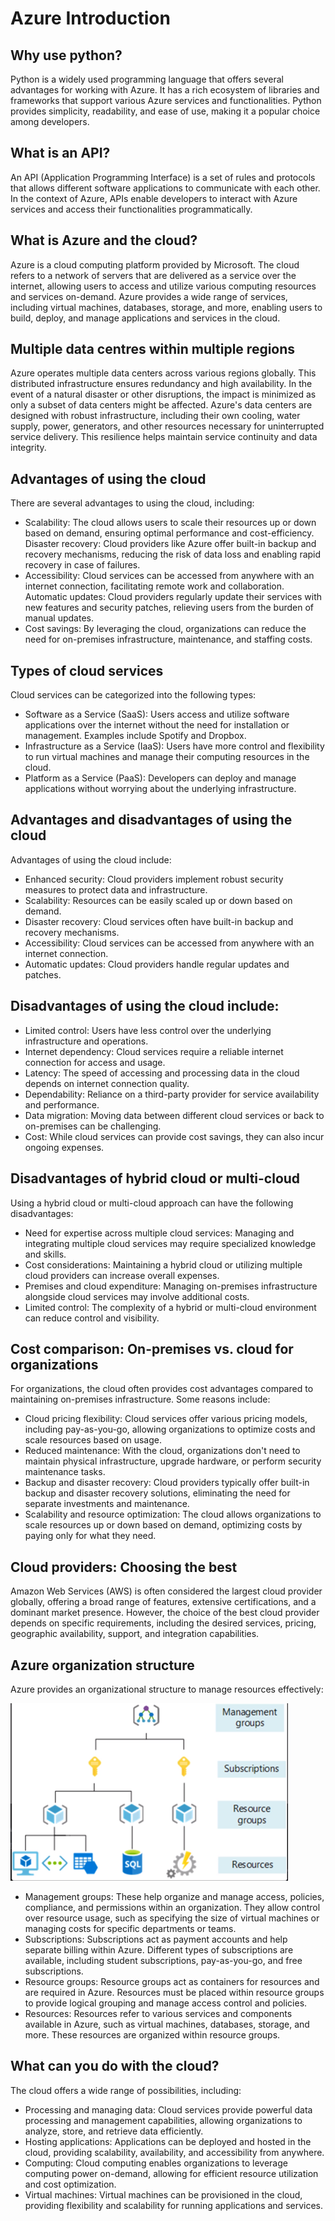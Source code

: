 # Azure Introduction
## Why use python?
Python is a widely used programming language that offers several advantages for working with Azure. It has a rich ecosystem of libraries and frameworks that support various Azure services and functionalities. Python provides simplicity, readability, and ease of use, making it a popular choice among developers.

## What is an API?
An API (Application Programming Interface) is a set of rules and protocols that allows different software applications to communicate with each other. In the context of Azure, APIs enable developers to interact with Azure services and access their functionalities programmatically.

## What is Azure and the cloud?
Azure is a cloud computing platform provided by Microsoft. The cloud refers to a network of servers that are delivered as a service over the internet, allowing users to access and utilize various computing resources and services on-demand. Azure provides a wide range of services, including virtual machines, databases, storage, and more, enabling users to build, deploy, and manage applications and services in the cloud.

## Multiple data centres within multiple regions
Azure operates multiple data centers across various regions globally. This distributed infrastructure ensures redundancy and high availability. In the event of a natural disaster or other disruptions, the impact is minimized as only a subset of data centers might be affected. Azure's data centers are designed with robust infrastructure, including their own cooling, water supply, power, generators, and other resources necessary for uninterrupted service delivery. This resilience helps maintain service continuity and data integrity.

## Advantages of using the cloud
There are several advantages to using the cloud, including:

- Scalability: The cloud allows users to scale their resources up or down based on demand, ensuring optimal performance and cost-efficiency.
Disaster recovery: Cloud providers like Azure offer built-in backup and recovery mechanisms, reducing the risk of data loss and enabling rapid recovery in case of failures.
- Accessibility: Cloud services can be accessed from anywhere with an internet connection, facilitating remote work and collaboration.
Automatic updates: Cloud providers regularly update their services with new features and security patches, relieving users from the burden of manual updates.
- Cost savings: By leveraging the cloud, organizations can reduce the need for on-premises infrastructure, maintenance, and staffing costs.
## Types of cloud services
Cloud services can be categorized into the following types:

- Software as a Service (SaaS): Users access and utilize software applications over the internet without the need for installation or management. Examples include Spotify and Dropbox.
- Infrastructure as a Service (IaaS): Users have more control and flexibility to run virtual machines and manage their computing resources in the cloud.
- Platform as a Service (PaaS): Developers can deploy and manage applications without worrying about the underlying infrastructure.
## Advantages and disadvantages of using the cloud
Advantages of using the cloud include:

- Enhanced security: Cloud providers implement robust security measures to protect data and infrastructure.
- Scalability: Resources can be easily scaled up or down based on demand.
- Disaster recovery: Cloud services often have built-in backup and recovery mechanisms.
- Accessibility: Cloud services can be accessed from anywhere with an internet connection.
- Automatic updates: Cloud providers handle regular updates and patches.
## Disadvantages of using the cloud include:

- Limited control: Users have less control over the underlying infrastructure and operations.
- Internet dependency: Cloud services require a reliable internet connection for access and usage.
- Latency: The speed of accessing and processing data in the cloud depends on internet connection quality.
- Dependability: Reliance on a third-party provider for service availability and performance.
- Data migration: Moving data between different cloud services or back to on-premises can be challenging.
- Cost: While cloud services can provide cost savings, they can also incur ongoing expenses.
## Disadvantages of hybrid cloud or multi-cloud
Using a hybrid cloud or multi-cloud approach can have the following disadvantages:

- Need for expertise across multiple cloud services: Managing and integrating multiple cloud services may require specialized knowledge and skills.
- Cost considerations: Maintaining a hybrid cloud or utilizing multiple cloud providers can increase overall expenses.
- Premises and cloud expenditure: Managing on-premises infrastructure alongside cloud services may involve additional costs.
- Limited control: The complexity of a hybrid or multi-cloud environment can reduce control and visibility.
## Cost comparison: On-premises vs. cloud for organizations
For organizations, the cloud often provides cost advantages compared to maintaining on-premises infrastructure. Some reasons include:

- Cloud pricing flexibility: Cloud services offer various pricing models, including pay-as-you-go, allowing organizations to optimize costs and scale resources based on usage.
- Reduced maintenance: With the cloud, organizations don't need to maintain physical infrastructure, upgrade hardware, or perform security maintenance tasks.
- Backup and disaster recovery: Cloud providers typically offer built-in backup and disaster recovery solutions, eliminating the need for separate investments and maintenance.
- Scalability and resource optimization: The cloud allows organizations to scale resources up or down based on demand, optimizing costs by paying only for what they need.
## Cloud providers: Choosing the best
Amazon Web Services (AWS) is often considered the largest cloud provider globally, offering a broad range of features, extensive certifications, and a dominant market presence. However, the choice of the best cloud provider depends on specific requirements, including the desired services, pricing, geographic availability, support, and integration capabilities.

## Azure organization structure
Azure provides an organizational structure to manage resources effectively:

!["Azure structure"](https://github.com/ElenaCKay/tech241_azure/blob/main/howIsAzureOrganised.png)

- Management groups: These help organize and manage access, policies, compliance, and permissions within an organization. They allow control over resource usage, such as specifying the size of virtual machines or managing costs for specific departments or teams.
- Subscriptions: Subscriptions act as payment accounts and help separate billing within Azure. Different types of subscriptions are available, including student subscriptions, pay-as-you-go, and free subscriptions.
- Resource groups: Resource groups act as containers for resources and are required in Azure. Resources must be placed within resource groups to provide logical grouping and manage access control and policies.
- Resources: Resources refer to various services and components available in Azure, such as virtual machines, databases, storage, and more. These resources are organized within resource groups.
## What can you do with the cloud?
The cloud offers a wide range of possibilities, including:

- Processing and managing data: Cloud services provide powerful data processing and management capabilities, allowing organizations to analyze, store, and retrieve data efficiently.
- Hosting applications: Applications can be deployed and hosted in the cloud, providing scalability, availability, and accessibility from anywhere.
- Computing: Cloud computing enables organizations to leverage computing power on-demand, allowing for efficient resource utilization and cost optimization.
- Virtual machines: Virtual machines can be provisioned in the cloud, providing flexibility and scalability for running applications and services.